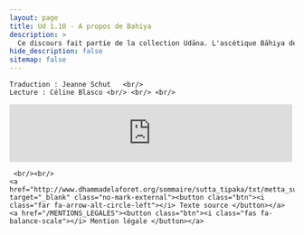 ```yaml
---
layout: page
title: Ud 1.10 - A propos de Bahiya
description: >
  Ce discours fait partie de la collection Udāna. L'ascétique Bāhiya devient un arahant après avoir reçu un bref enseignement sur le fait de ne rien ajouter à l'expérience sensorielle. (11&nbsp;min.)
hide_description: false
sitemap: false
---
```



<div class="center">

    Traduction : Jeanne Schut   <br/>
    Lecture : Céline Blasco <br/> <br/> <br/>

   <div class="holds-the-iframe">
<iframe src="https://anchor.fm/audio-sutta/embed/episodes/Ud-1-10---A-propos-de-Bahiya-e18na61" height="102px" width="500px" frameborder="0" scrolling="no"></iframe>
    </div>
   
     <br/><br/>
    <a href="http://www.dhammadelaforet.org/sommaire/sutta_tipaka/txt/metta_sutta.html" target="_blank" class="no-mark-external"><button class="btn"><i class="far fa-arrow-alt-circle-left"></i> Texte source </button></a>
    <a href="/MENTIONS_LEGALES"><button class="btn"><i class="fas fa-balance-scale"></i> Mention légale </button></a>

</div>

